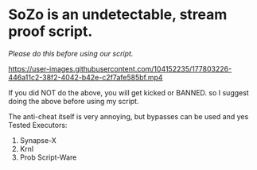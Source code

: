 # SoZo is an undetectable, stream proof script.

*Please do this before using our script.*

https://user-images.githubusercontent.com/104152235/177803226-446a11c2-38f2-4042-b42e-c2f7afe585bf.mp4

If you did NOT do the above, you will get kicked or BANNED.
so I suggest doing the above before using my script.

The anti-cheat itself is very annoying, but bypasses can be used and yes
Tested Executors:
1. Synapse-X
2. Krnl
3. Prob Script-Ware
